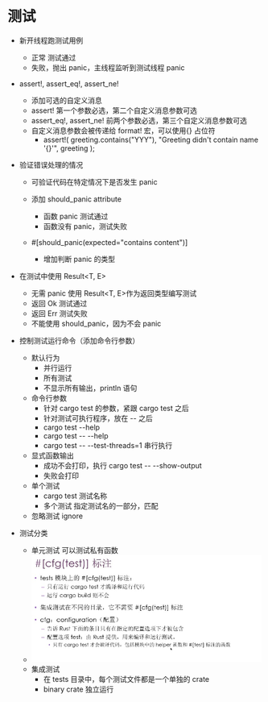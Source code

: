 # 测试
- 新开线程跑测试用例
    - 正常 测试通过
    - 失败，抛出 panic，主线程监听到测试线程 panic

- assert!, assert_eq!, assert_ne!
    - 添加可选的自定义消息
    - assert! 第一个参数必选，第二个自定义消息参数可选
    - assert_eq!, assert_ne! 前两个参数必选，第三个自定义消息参数可选
    - 自定义消息参数会被传递给 format! 宏，可以使用{} 占位符
        - assert!(
            greeting.contains("YYY"),
            "Greeting didn't contain name '{}'",
            greeting
        );

- 验证错误处理的情况
    - 可验证代码在特定情况下是否发生 panic
    - 添加 should_panic attribute 
        - 函数 panic 测试通过
        - 函数没有 panic，测试失败

    - #[should_panic(expected="contains content")] 
        - 增加判断 panic 的类型

- 在测试中使用 Result<T, E>
    - 无需 panic 使用 Result<T, E>作为返回类型编写测试
    - 返回 Ok 测试通过
    - 返回 Err 测试失败
    - 不能使用 should_panic，因为不会 panic

- 控制测试运行命令（添加命令行参数）
    - 默认行为
        - 并行运行
        - 所有测试
        - 不显示所有输出，println 语句
    - 命令行参数
        - 针对 cargo test 的参数，紧跟 cargo test 之后
        - 针对测试可执行程序，放在 -- 之后
        - cargo test --help
        - cargo test -- --help
        - cargo test -- --test-threads=1 串行执行
    - 显式函数输出
        - 成功不会打印，执行 cargo test -- --show-output
        - 失败会打印
    - 单个测试 
        - cargo test 测试名称
        - 多个测试 指定测试名的一部分，匹配
    - 忽略测试 ignore

- 测试分类
    - 单元测试 可以测试私有函数
    - ![avatar](cfg-test.png)
    - 集成测试
        - 在 tests 目录中，每个测试文件都是一个单独的 crate
        - binary crate 独立运行 